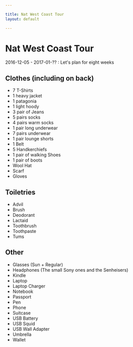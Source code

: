 ```yaml
---

title: Nat West Coast Tour
layout: default

---
```


# Nat West Coast Tour

2016-12-05 - 2017-01-?? : Let's plan for eight weeks

## Clothes (including on back)

 * 7 T-Shirts
 * 1 heavy jacket
 * 1 patagonia
 * 1 light hoody
 * 3 pair of Jeans
 * 5 pairs socks
 * 4 pairs warm socks
 * 1 pair long underwear
 * 7 pairs underwear
 * 1 pair lounge shorts
 * 1 Belt
 * 5 Handkerchiefs
 * 1 pair of walking Shoes
 * 1 pair of boots
 * Wool Hat
 * Scarf
 * Gloves

## Toiletries

 * Advil
 * Brush
 * Deodorant
 * Lactaid
 * Toothbrush
 * Toothpaste
 * Tums

## Other

 * Glasses (Sun + Regular)
 * Headphones (The small Sony ones and the Senheisers)
 * Kindle
 * Laptop
 * Laptop Charger
 * Notebook
 * Passport
 * Pen
 * Phone
 * Suitcase
 * USB Battery
 * USB Squid
 * USB Wall Adapter
 * Umbrella
 * Wallet

